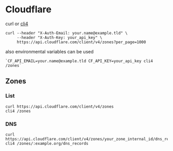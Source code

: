 # Cloudflare

curl or [cli4](https://github.com/cloudflare/python-cloudflare#cli)

    curl --header "X-Auth-Email: your.name@example.tld" \
         --header "X-Auth-Key: your_api_key" \
         https://api.cloudflare.com/client/v4/zones?per_page=1000

also environmental variables can be used

    `CF_API_EMAIL=your.name@example.tld CF_API_KEY=your_api_key cli4 /zones`

## Zones

### List

    curl https://api.cloudflare.com/client/v4/zones
    cli4 /zones

### DNS

    curl https://api.cloudflare.com/client/v4/zones/your_zone_internal_id/dns_records
    cli4 /zones/:example.org/dns_records
